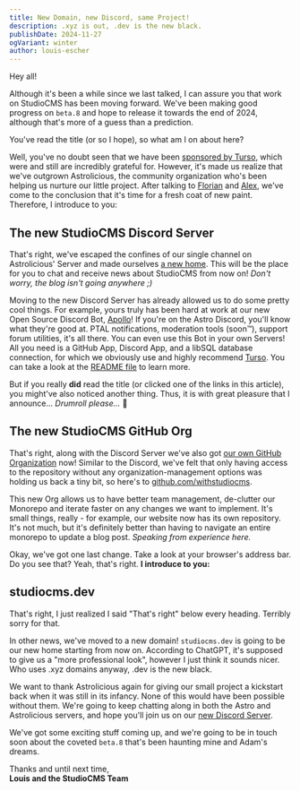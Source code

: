 ```yaml
---
title: New Domain, new Discord, same Project!
description: .xyz is out, .dev is the new black.
publishDate: 2024-11-27
ogVariant: winter
author: louis-escher
---
```


Hey all!

Although it's been a while since we last talked, I can assure you that work on StudioCMS has been moving forward. We've been making good progress on `beta.8` and hope to release it towards the end of 2024, although that's more of a guess than a prediction.

You've read the title (or so I hope), so what am I on about here?

Well, you've no doubt seen that we have been [sponsored by Turso](https://studiocms.dev/blog/turso-sponsorship), which were and still are incredibly grateful for. However, it's made us realize that we've outgrown Astrolicious, the community organization who's been helping us nurture our little project. After talking to [Florian](https://github.com/florian-lefebvre) and [Alex](https://github.com/alexanderniebuhr), we've come to the conclusion that it's time for a fresh coat of new paint. Therefore, I introduce to you:

## The new StudioCMS Discord Server
That's right, we've escaped the confines of our single channel on Astrolicious' Server and made ourselves [a new home](https://chat.studiocms.dev). This will be the place for you to chat and receive news about StudioCMS from now on! *Don't worry, the blog isn't going anywhere ;)*

Moving to the new Discord Server has already allowed us to do some pretty cool things. For example, yours truly has been hard at work at our new Open Source Discord Bot, [Apollo](https://github.com/withstudiocms/apollo)! If you're on the Astro Discord, you'll know what they're good at. PTAL notifications, moderation tools (soon™️), support forum utilities, it's all there.
You can even use this Bot in your own Servers! All you need is a GitHub App, Discord App, and a libSQL database connection, for which we obviously use and highly recommend [Turso](https://turso.tech/). You can take a look at the [README file](https://github.com/withstudiocms/apollo?tab=readme-ov-file#apollo) to learn more.

But if you really **did** read the title (or clicked one of the links in this article), you might've also noticed another thing. Thus, it is with great pleasure that I announce... *Drumroll please...* 🥁

## The new StudioCMS GitHub Org
That's right, along with the Discord Server we've also got [our own GitHub Organization](https://github.com/withstudiocms) now! 
Similar to the Discord, we've felt that only having access to the repository without any organization-management options was holding us back a tiny bit, so here's to [github.com/withstudiocms](https://github.com/withstudiocms).

This new Org allows us to have better team management, de-clutter our Monorepo and iterate faster on any changes we want to implement. It's small things, really - for example, our website now has its own repository. It's not much, but it's definitely better than having to navigate an entire monorepo to update a blog post. *Speaking from experience here.*

Okay, we've got one last change. Take a look at your browser's address bar. Do you see that? Yeah, that's right. **I introduce to you:**

## studiocms.dev
That's right, I just realized I said "That's right" below every heading. Terribly sorry for that.

In other news, we've moved to a new domain! `studiocms.dev` is going to be our new home starting from now on. According to ChatGPT, it's supposed to give us a "more professional look", however I just think it sounds nicer. Who uses .xyz domains anyway, .dev is the new black.

We want to thank Astrolicious again for giving our small project a kickstart back when it was still in its infancy. None of this would have been possible without them. We're going to keep chatting along in both the Astro and Astrolicious servers, and hope you'll join us on our [new Discord Server](https://chat.studiocms.dev). 

We've got some exciting stuff coming up, and we're going to be in touch soon about the coveted `beta.8` that's been haunting mine and Adam's dreams.

Thanks and until next time, <br />
**Louis and the StudioCMS Team**
